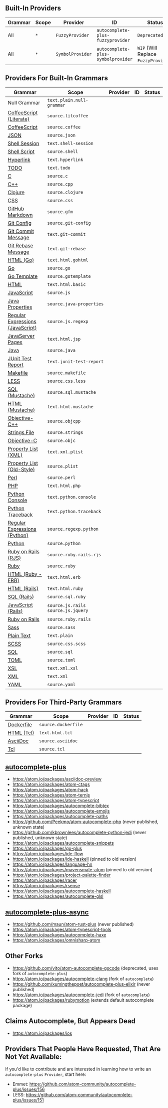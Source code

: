 ## Built-In Providers

Grammar | Scope | Provider         | ID                                 | Status 
------- | ----- | ---------------- | ---------------------------------- | -----------
All     | `*`   | `FuzzyProvider`  | `autocomplete-plus-fuzzyprovider`  | `Deprecated`
All     | `*`   | `SymbolProvider` | `autocomplete-plus-symbolprovider` | `WIP` (Will Replace `FuzzyProvider`)

## Providers For Built-In Grammars

Grammar                                            | Scope                     | Provider | ID     | Status
-------------------------------------------------- | ------------------------- | -------- | ------ | ------
Null Grammar                                       | `text.plain.null-grammar` | &nbsp;   | &nbsp; | &nbsp;
[CoffeeScript (Literate)](https://atom.io/packages/language-coffee-script) | `source.litcoffee` | | | 
[CoffeeScript](https://atom.io/packages/language-coffee-script) | `source.coffee` | | | 
[JSON](https://atom.io/packages/language-json) | `source.json` | | | 
[Shell Session](https://atom.io/packages/language-shellscript) | `text.shell-session` | | | 
[Shell Script](https://atom.io/packages/language-shellscript) | `source.shell` | | | 
[Hyperlink](https://atom.io/packages/language-hyperlink) | `text.hyperlink` | | | 
[TODO](https://atom.io/packages/language-todo) | `text.todo` | | | 
[C](https://atom.io/packages/language-c) | `source.c` | | | 
[C++](https://atom.io/packages/language-c) | `source.cpp` | | | 
[Clojure](https://atom.io/packages/language-clojure) | `source.clojure` | | | 
[CSS](https://atom.io/packages/language-css) | `source.css` | | | 
[GitHub Markdown](https://atom.io/packages/language-gfm) | `source.gfm` | | | 
[Git Config](https://atom.io/packages/language-git) | `source.git-config` | | | 
[Git Commit Message](https://atom.io/packages/language-git) | `text.git-commit` | | | 
[Git Rebase Message](https://atom.io/packages/language-git) | `text.git-rebase` | | | 
[HTML (Go)](https://atom.io/packages/language-go) | `text.html.gohtml` | | | 
[Go](https://atom.io/packages/language-go) | `source.go` | | | 
[Go Template](https://atom.io/packages/language-go) | `source.gotemplate` | | | 
[HTML](https://atom.io/packages/language-html) | `text.html.basic` | | | 
[JavaScript](https://atom.io/packages/language-javascript) | `source.js` | | | 
[Java Properties](https://atom.io/packages/language-java) | `source.java-properties` | | | 
[Regular Expressions (JavaScript)](https://atom.io/packages/language-javascript) | `source.js.regexp` | | | 
[JavaServer Pages](https://atom.io/packages/language-java) | `text.html.jsp` | | | 
[Java](https://atom.io/packages/language-java) | `source.java` | | | 
[JUnit Test Report](https://atom.io/packages/language-java) | `text.junit-test-report` | | | 
[Makefile](https://atom.io/packages/language-make) | `source.makefile` | | | 
[LESS](https://atom.io/packages/language-less) | `source.css.less` | | | 
[SQL (Mustache)](https://atom.io/packages/language-mustache) | `source.sql.mustache` | | | 
[HTML (Mustache)](https://atom.io/packages/language-mustache) | `text.html.mustache` | | | 
[Objective-C++](https://atom.io/packages/language-objective-c) | `source.objcpp` | | | 
[Strings File](https://atom.io/packages/language-objective-c) | `source.strings` | | | 
[Objective-C](https://atom.io/packages/language-objective-c) | `source.objc` | | | 
[Property List (XML)](https://atom.io/packages/language-property-list) | `text.xml.plist` | | | 
[Property List (Old-Style)](https://atom.io/packages/language-property-list) | `source.plist` | | | 
[Perl](https://atom.io/packages/language-perl) | `source.perl` | | | 
[PHP](https://atom.io/packages/language-php) | `text.html.php` | | | 
[Python Console](https://atom.io/packages/language-python) | `text.python.console` | | | 
[Python Traceback](https://atom.io/packages/language-python) | `text.python.traceback` | | | 
[Regular Expressions (Python)](https://atom.io/packages/language-python) | `source.regexp.python` | | | 
[Python](https://atom.io/packages/language-python) | `source.python` | | | 
[Ruby on Rails (RJS)](https://atom.io/packages/language-ruby-on-rails) | `source.ruby.rails.rjs` | | | 
[Ruby](https://atom.io/packages/language-ruby) | `source.ruby` | | | 
[HTML (Ruby - ERB)](https://atom.io/packages/language-ruby) | `text.html.erb` | | | 
[HTML (Rails)](https://atom.io/packages/language-ruby-on-rails) | `text.html.ruby` | | | 
[SQL (Rails)](https://atom.io/packages/language-ruby-on-rails) | `source.sql.ruby` | | | 
[JavaScript (Rails)](https://atom.io/packages/language-ruby-on-rails) | `source.js.rails source.js.jquery` | | | 
[Ruby on Rails](https://atom.io/packages/language-ruby-on-rails) | `source.ruby.rails` | | | 
[Sass](https://atom.io/packages/language-sass) | `source.sass` | | | 
[Plain Text](https://atom.io/packages/language-text) | `text.plain` | | | 
[SCSS](https://atom.io/packages/language-sass) | `source.css.scss` | | | 
[SQL](https://atom.io/packages/language-sql) | `source.sql` | | | 
[TOML](https://atom.io/packages/language-toml) | `source.toml` | | | 
[XSL](https://atom.io/packages/language-xml) | `text.xml.xsl` | | | 
[XML](https://atom.io/packages/language-xml) | `text.xml` | | | 
[YAML](https://atom.io/packages/language-yaml) | `source.yaml` | | | 

## Providers For Third-Party Grammars

Grammar | Scope | Provider | ID | Status
------- | ----- | -------- | -- | ------
[Dockerfile](https://atom.io/packages/language-docker) | `source.dockerfile` | &nbsp;   | &nbsp; | &nbsp;
[HTML (Tcl)](https://atom.io/packages/language-tcl) | `text.html.tcl` | &nbsp;   | &nbsp; | &nbsp;
[AsciiDoc](https://atom.io/packages/language-asciidoc) | `source.asciidoc` | &nbsp;   | &nbsp; | &nbsp;
[Tcl](https://atom.io/packages/language-tcl) | `source.tcl` | &nbsp;   | &nbsp; | &nbsp;

## [autocomplete-plus](https://atom.io/packages/autocomplete-plus)

* https://atom.io/packages/asciidoc-preview
* https://atom.io/packages/atom-ctags
* https://atom.io/packages/atom-hack
* https://atom.io/packages/atom-ternjs
* https://atom.io/packages/atom-typescript
* https://atom.io/packages/autocomplete-bibtex
* https://atom.io/packages/autocomplete-emojis
* https://atom.io/packages/autocomplete-paths
* https://github.com/Peekmo/atom-autocomplete-php (never published, unknown state)
* https://github.com/kbrownlees/autocomplete-python-jedi (never published, unknown state)
* https://atom.io/packages/autocomplete-snippets
* https://atom.io/packages/go-plus
* https://atom.io/packages/ide-flow
* https://atom.io/packages/ide-haskell (pinned to old version)
* https://atom.io/packages/language-hn
* https://atom.io/packages/mavensmate-atom (pinned to old version)
* https://atom.io/packages/project-palette-finder
* https://atom.io/packages/racer
* https://atom.io/packages/rsense
* https://atom.io/packages/autocomplete-haskell
* https://atom.io/packages/autocomplete-glsl

## [autocomplete-plus-async](https://atom.io/packages/autocomplete-plus-async)

* https://github.com/maun/atom-rust-plus (never published)
* https://atom.io/packages/atom-typescript-tools
* https://atom.io/packages/autocomplete-haxe
* https://atom.io/packages/omnisharp-atom

## Other Forks

* https://github.com/vito/atom-autocomplete-gocode (deprecated, uses fork of `autocomplete-plus`)
* https://atom.io/packages/autocomplete-clang (fork of `autocomplete`)
* https://github.com/xumingthepoet/autocomplete-plus-elixir (never published)
* https://atom.io/packages/autocomplete-jedi (fork of `autocomplete`)
* https://atom.io/packages/rubymotion (extends default autocomplete package)

## Claims Autocomplete, But Appears Dead

* https://atom.io/packages/ios

## Providers That People Have Requested, That Are Not Yet Available:

If you'd like to contribute and are interested in learning how to write an `autocomplete-plus` `Provider`, start here:

* Emmet: https://github.com/atom-community/autocomplete-plus/issues/156
* LESS: https://github.com/atom-community/autocomplete-plus/issues/151